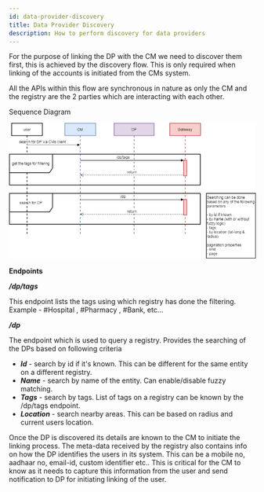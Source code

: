```yaml
---
id: data-provider-discovery
title: Data Provider Discovery
description: How to perform discovery for data providers
---
```


For the purpose of linking the DP with the CM we need to discover them first, this is achieved by the discovery flow. This is only required when linking of the accounts is initiated from the CMs system.

All the APIs within this flow are synchronous in nature as only the CM and the registry are the 2 parties which are interacting with each other.

Sequence Diagram

![discoveryFlow](/img/specification/discovery-flow.png 'discoveryFlow')

**Endpoints**

**_/dp/tags_**

This endpoint lists the tags using which registry has done the filtering. Example - #Hospital , #Pharmacy , #Bank, etc...

**_/dp_**

The endpoint which is used to query a registry. Provides the searching of the DPs based on following criteria

- **_Id_** - search by id if it's known. This can be different for the same entity on a different registry.
- **_Name_** - search by name of the entity. Can enable/disable fuzzy matching.
- **_Tags_** - search by tags. List of tags on a registry can be known by the /dp/tags endpoint.
- **_Location_** - search nearby areas. This can be based on radius and current users location.

Once the DP is discovered its details are known to the CM to initiate the linking process. The meta-data received by the registry also contains info on how the DP identifies the users in its system. This can be a mobile no, aadhaar no, email-id, custom identifier etc.. This is critical for the CM to know as it needs to capture this information from the user and send notification to DP for initiating linking of the user.
